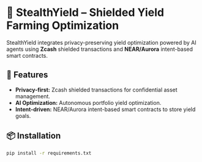 # 🔐 StealthYield – Shielded Yield Farming Optimization

StealthYield integrates privacy-preserving yield optimization powered by AI agents using **Zcash** shielded transactions and **NEAR/Aurora** intent-based smart contracts.

## 🚀 Features
- **Privacy-first:** Zcash shielded transactions for confidential asset management.
- **AI Optimization:** Autonomous portfolio yield optimization.
- **Intent-driven:** NEAR/Aurora intent-based smart contracts to store yield goals.

## 📦 Installation
```bash
pip install -r requirements.txt
